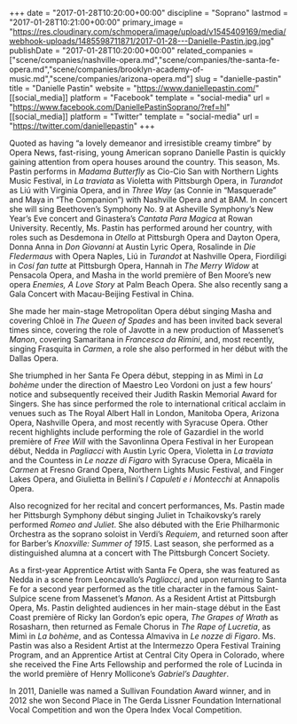 +++
date = "2017-01-28T10:20:00+00:00"
discipline = "Soprano"
lastmod = "2017-01-28T10:21:00+00:00"
primary_image = "https://res.cloudinary.com/schmopera/image/upload/v1545409169/media/webhook-uploads/1485598711871/2017-01-28---Danielle-Pastin.jpg.jpg"
publishDate = "2017-01-28T10:20:00+00:00"
related_companies = ["scene/companies/nashville-opera.md","scene/companies/the-santa-fe-opera.md","scene/companies/brooklyn-academy-of-music.md","scene/companies/arizona-opera.md"]
slug = "danielle-pastin"
title = "Danielle Pastin"
website = "https://www.daniellepastin.com/"
[[social_media]]
platform = "Facebook"
template = "social-media"
url = "https://www.facebook.com/DaniellePastinSoprano/?ref=hl"
[[social_media]]
platform = "Twitter"
template = "social-media"
url = "https://twitter.com/daniellepastin"
+++

Quoted as having “a lovely demeanor and irresistible creamy timbre” by Opera News, fast-rising, young American soprano Danielle Pastin is quickly gaining attention from opera houses around the country. This season, Ms. Pastin performs in *Madama Butterfly* as Cio-Cio San with Northern Lights Music Festival, in *La traviata* as Violetta with Pittsburgh Opera, in *Turandot* as Liú with Virginia Opera, and in *Three Way* (as Connie in “Masquerade” and Maya in “The Companion”) with Nashville Opera and at BAM. In concert she will sing Beethoven’s Symphony No. 9 at Asheville Symphony’s New Year’s Eve concert and Ginastera’s *Cantata Para Magica* at Rowan University. Recently, Ms. Pastin has performed around her country, with roles such as Desdemona in *Otello* at Pittsburgh Opera and Dayton Opera, Donna Anna in *Don Giovanni* at Austin Lyric Opera, Rosalinde in *Die Fledermaus* with Opera Naples, Liú in *Turandot* at Nashville Opera, Fiordiligi in *Cosí fan tutte* at Pittsburgh Opera, Hannah in *The Merry Widow* at Pensacola Opera, and Masha in the world première of Ben Moore’s new opera *Enemies, A Love Story* at Palm Beach Opera. She also recently sang a Gala Concert with Macau-Beijing Festival in China.

She made her main-stage Metropolitan Opera début singing Masha and covering Chloë in *The Queen of Spades* and has been invited back several times since, covering the role of Javotte in a new production of Massenet’s *Manon*, covering Samaritana in *Francesca da Rimini*, and, most recently, singing Frasquita in *Carmen*, a role she also performed in her début with the Dallas Opera.

She triumphed in her Santa Fe Opera début, stepping in as Mimì in *La bohème* under the direction of Maestro Leo Vordoni on just a few hours’ notice and subsequently received their Judith Raskin Memorial Award for Singers. She has since performed the role to international critical acclaim in venues such as The Royal Albert Hall in London, Manitoba Opera, Arizona Opera, Nashville Opera, and most recently with Syracuse Opera. Other recent highlights include performing the role of Gazardiel in the world première of *Free Will* with the Savonlinna Opera Festival in her European début, Nedda in *Pagliacci* with Austin Lyric Opera, Violetta in *La traviata* and the Countess in *Le nozze di Figaro* with Syracuse Opera, Micaëla in *Carmen* at Fresno Grand Opera, Northern Lights Music Festival, and Finger Lakes Opera, and Giulietta in Bellini’s *I Capuleti e i Montecchi* at Annapolis Opera.

Also recognized for her recital and concert performances, Ms. Pastin made her Pittsburgh Symphony début singing Juliet in Tchaikovsky’s rarely performed *Romeo and Juliet*. She also débuted with the Erie Philharmonic Orchestra as the soprano soloist in Verdi’s *Requiem*, and returned soon after for Barber’s *Knoxville: Summer of 1915*. Last season, she performed as a distinguished alumna at a concert with The Pittsburgh Concert Society.

As a first-year Apprentice Artist with Santa Fe Opera, she was featured as Nedda in a scene from Leoncavallo’s *Pagliacci*, and upon returning to Santa Fe for a second year performed as the title character in the famous Saint-Sulpice scene from Massenet’s *Manon*. As a Resident Artist at Pittsburgh Opera, Ms. Pastin delighted audiences in her main-stage début in the East Coast première of Ricky Ian Gordon’s epic opera, *The Grapes of Wrath* as Rosasharn, then returned as Female Chorus in *The Rape of Lucretia*, as Mimì in *La bohème*, and as Contessa Almaviva in *Le nozze di Figaro*. Ms. Pastin was also a Resident Artist at the Intermezzo Opera Festival Training Program, and an Apprentice Artist at Central City Opera in Colorado, where she received the Fine Arts Fellowship and performed the role of Lucinda in the world première of Henry Mollicone’s *Gabriel’s Daughter*.

In 2011, Danielle was named a Sullivan Foundation Award winner, and in 2012 she won Second Place in The Gerda Lissner Foundation International Vocal Competition and won the Opera Index Vocal Competition.
